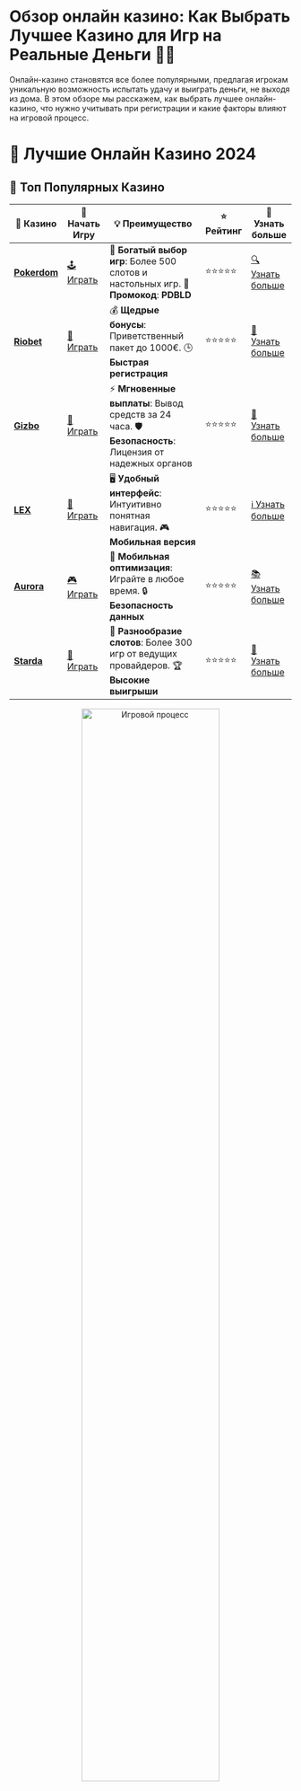 # **Обзор онлайн казино: Как Выбрать Лучшее Казино для Игр на Реальные Деньги 🎰💸**

Онлайн-казино становятся все более популярными, предлагая игрокам уникальную возможность испытать удачу и выиграть деньги, не выходя из дома. В этом обзоре мы расскажем, как выбрать лучшее онлайн-казино, что нужно учитывать при регистрации и какие факторы влияют на игровой процесс.

# 🎰 Лучшие Онлайн Казино 2024

## 🌟 Топ Популярных Казино

| 🎲 **Казино** | 🔗 **Начать Игру** | 💡 **Преимущество** | ⭐ **Рейтинг** | 🔗 **Узнать больше** |
|--------------|---------------------|---------------------|----------------|----------------------|
| [**Pokerdom**](https://brandplay.link/4k77v2yx) | [🕹️ Играть](https://brandplay.link/4k77v2yx) | 🎉 **Богатый выбор игр**: Более 500 слотов и настольных игр. 🎁 **Промокод**: **PDBLD** | ⭐⭐⭐⭐⭐ | [🔍 Узнать больше](https://brandplay.link/4k77v2yx) |
| [**Riobet**](https://brandplay.link/7xBLTPyj) | [🎰 Играть](https://brandplay.link/7xBLTPyj) | 💰 **Щедрые бонусы**: Приветственный пакет до 1000€. 🕒 **Быстрая регистрация** | ⭐⭐⭐⭐⭐ | [📖 Узнать больше](https://brandplay.link/7xBLTPyj) |
| [**Gizbo**](https://brandplay.link/bprXw4YV) | [🎲 Играть](https://brandplay.link/bprXw4YV) | ⚡ **Мгновенные выплаты**: Вывод средств за 24 часа. 🛡️ **Безопасность**: Лицензия от надежных органов | ⭐⭐⭐⭐⭐ | [📝 Узнать больше](https://brandplay.link/bprXw4YV) |
| [**LEX**](https://brandplay.link/zW4hdDFV) | [🤑 Играть](https://brandplay.link/zW4hdDFV) | 🖥️ **Удобный интерфейс**: Интуитивно понятная навигация. 🎮 **Мобильная версия** | ⭐⭐⭐⭐⭐ | [ℹ️ Узнать больше](https://brandplay.link/zW4hdDFV) |
| [**Aurora**](https://10trafic-stat2.com/click/668546556bcc6313411604bd/6766/13032/subaccount) | [🎮 Играть](https://10trafic-stat2.com/click/668546556bcc6313411604bd/6766/13032/subaccount) | 📱 **Мобильная оптимизация**: Играйте в любое время. 🔒 **Безопасность данных** | ⭐⭐⭐⭐⭐ | [📚 Узнать больше](https://10trafic-stat2.com/click/668546556bcc6313411604bd/6766/13032/subaccount) |
| [**Starda**](https://brandplay.link/fB7xwRFL) | [🎯 Играть](https://brandplay.link/fB7xwRFL) | 🎰 **Разнообразие слотов**: Более 300 игр от ведущих провайдеров. 🏆 **Высокие выигрыши** | ⭐⭐⭐⭐⭐ | [🔎 Узнать больше](https://brandplay.link/fB7xwRFL) |

<div align="center">
    <img src="https://i.pinimg.com/originals/87/9e/b9/879eb9354dd0699582408b68f2e253b2.gif" alt="Игровой процесс" width="70%">
</div>

## 💎 Лучшие Бонусы и Акции

| 🎲 **Казино** | 🔗 **Начать Игру** | 💡 **Преимущество** | ⭐ **Рейтинг** | 🔗 **Узнать больше** |
|--------------|---------------------|---------------------|----------------|----------------------|
| [**Kometa**](https://brandplay.link/8ZymQJV8) | [🎰 Играть](https://brandplay.link/8ZymQJV8) | 🎁 **Эксклюзивные бонусы**: Регулярные акции и промо. 🔄 **Программы лояльности** | ⭐⭐⭐⭐☆ | [🔍 Узнать больше](https://brandplay.link/8ZymQJV8) |
| [**R7**](https://brandplay.link/bMd3Yjsw) | [🕹️ Играть](https://brandplay.link/bMd3Yjsw) | 🕒 **Круглосуточная поддержка**: Всегда на связи. 💸 **Высокие лимиты** | ⭐⭐⭐⭐☆ | [📖 Узнать больше](https://brandplay.link/bMd3Yjsw) |
| [**7K**](https://brandplay.link/BvQyFShp) | [🎲 Играть](https://brandplay.link/BvQyFShp) | 🌟 **Эксклюзивные бонусы**: Только для VIP игроков. 🎉 **Сезонные акции** | ⭐⭐⭐⭐☆ | [📝 Узнать больше](https://brandplay.link/BvQyFShp) |
| [**Kent**](https://brandplay.link/Fv2WP3js) | [🤑 Играть](https://brandplay.link/Fv2WP3js) | 📈 **Высокий RTP**: Более 98%. 💼 **Профессиональная поддержка** | ⭐⭐⭐⭐☆ | [ℹ️ Узнать больше](https://brandplay.link/Fv2WP3js) |
| [**1Xslots**](https://brandplay.link/hSB1khtr) | [🎮 Играть](https://brandplay.link/hSB1khtr) | 🎉 **Множество акций**: Еженедельные бонусы и турниры. 🛡️ **Безопасность** | ⭐⭐⭐⭐☆ | [📚 Узнать больше](https://brandplay.link/hSB1khtr) |
| [**Gama**](https://brandplay.link/j6NMKsDz) | [🎯 Играть](https://brandplay.link/j6NMKsDz) | 🔍 **Интуитивный интерфейс**: Легкость использования. 🏅 **Престижные турниры** | ⭐⭐⭐⭐☆ | [🔎 Узнать больше](https://brandplay.link/j6NMKsDz) |

<div align="center">
    <img src="https://i.pinimg.com/originals/87/9e/b9/879eb9354dd0699582408b68f2e253b2.gif" alt="Игровой процесс" width="70%">
</div>

## 🚀 Быстрые Выигрыши и Поддержка

| 🎲 **Казино** | 🔗 **Начать Игру** | 💡 **Преимущество** | ⭐ **Рейтинг** | 🔗 **Узнать больше** |
|--------------|---------------------|---------------------|----------------|----------------------|
| [**Onion**](https://brandplay.link/zBGRVpQ9) | [🎰 Играть](https://brandplay.link/zBGRVpQ9) | 🤑 **Низкие ставки**: Идеально для начинающих. 🔄 **Быстрые выводы** | ⭐⭐⭐⭐☆ | [🔍 Узнать больше](https://brandplay.link/zBGRVpQ9) |
| [**Чемпион**](https://temon-gter.cfd/go/lRq?p80412p304504pcc44t17455) | [🕹️ Играть](https://temon-gter.cfd/go/lRq?p80412p304504pcc44t17455) | 🏅 **Лояльная программа**: Награды за активность. 🎁 **Ежемесячные бонусы** | ⭐⭐⭐⭐☆ | [📖 Узнать больше](https://temon-gter.cfd/go/lRq?p80412p304504pcc44t17455) |
| [**Vavada**](https://vavadapartner.pro/?promo=ea5c9275-6854-4505-94fc-95ab18221945-linkb2) | [🎲 Играть](https://vavadapartner.pro/?promo=ea5c9275-6854-4505-94fc-95ab18221945-linkb2) | 🚀 **Быстрая регистрация**: Начните играть мгновенно. 🔐 **Безопасные транзакции** | ⭐⭐⭐⭐☆ | [📝 Узнать больше](https://vavadapartner.pro/?promo=ea5c9275-6854-4505-94fc-95ab18221945-linkb2) |
| [**Friends**](https://gofriends.kim/linkb2) | [🤑 Играть](https://gofriends.kim/linkb2) | 🤝 **Социальные игры**: Играйте с друзьями. 🌐 **Мультиплатформенность** | ⭐⭐⭐⭐☆ | [ℹ️ Узнать больше](https://gofriends.kim/linkb2) |
| [**1WIN**](https://brandplay.link/smXVpBbG) | [🎮 Играть](https://brandplay.link/smXVpBbG) | 🏆 **Спортивные ставки**: Широкий выбор видов спорта. 💵 **Высокие коэффициенты** | ⭐⭐⭐⭐☆ | [📚 Узнать больше](https://brandplay.link/smXVpBbG) |
| [**Drip**](https://drp-ircp01.com/c07e6a3db) | [🎯 Играть](https://drp-ircp01.com/c07e6a3db) | 🌐 **Инновационные игры**: Новейшие игровые технологии. 🛡️ **Высокая безопасность** | ⭐⭐⭐⭐☆ | [🔎 Узнать больше](https://drp-ircp01.com/c07e6a3db) |
| [**JoyCasino**](https://rpc30.call2me.pro/?/ru/registration?apkpop=0&partner=p24970p3291217pc98f) | [🎰 Играть](https://rpc30.call2me.pro/?/ru/registration?apkpop=0&partner=p24970p3291217pc98f) | 🎁 **Приятные бонусы**: Ежедневные акции и подарки. 🕹️ **Разнообразие игр** | ⭐⭐⭐⭐☆ | [🔍 Узнать больше](https://rpc30.call2me.pro/?/ru/registration?apkpop=0&partner=p24970p3291217pc98f) |

<div align="center">
    <img src="https://i.pinimg.com/originals/87/9e/b9/879eb9354dd0699582408b68f2e253b2.gif" alt="Игровой процесс" width="70%">
</div>
---

✨ **Выбирайте лучшее казино для себя и наслаждайтесь игрой! Удачи!** ✨
![Обзор онлайн казино](https://i.pinimg.com/originals/a9/29/6e/a9296ea1cf6a7c20a985e593451f0323.png)

### 1. **Что такое онлайн казино?** 🎮

**Онлайн казино** — это виртуальная платформа, где игроки могут делать ставки и играть в различные азартные игры, такие как слоты, рулетка, покер, баккара и многие другие. Эти казино функционируют в интернете, предлагая игрокам доступ к играм через браузер или мобильное приложение.

### 2. **Как выбрать лучшее онлайн казино?** 🏅

Когда вы выбираете онлайн-казино, важно обратить внимание на несколько ключевых факторов:

#### 2.1 **Лицензия и безопасность** 🔒

Прежде всего, убедитесь, что казино имеет лицензию, выданную авторитетным регулятором. Это гарантирует, что казино соблюдает стандарты безопасности и честности. Проверка лицензии поможет вам избежать мошенничества и неприятных сюрпризов.

#### 2.2 **Ассортимент игр** 🎰

Онлайн-казино должно предлагать разнообразие игр. Хорошее казино будет иметь не только слоты, но и настольные игры, покер, видеопокер и живое казино. Также стоит обратить внимание на наличие игр от известных провайдеров, таких как NetEnt, Microgaming, Play’n GO и других.

#### 2.3 **Бонусы и акции** 🎁

Многие онлайн-казино предлагают бонусы за регистрацию, на депозит и фриспины. Хорошее казино будет иметь выгодные бонусные предложения, которые могут значительно увеличить ваши шансы на успех. Важно читать условия бонусов, чтобы понять, как их можно использовать и какие требования для отыгрыша.

#### 2.4 **Методы пополнения и вывода средств** 💳

Онлайн-казино должно предлагать разнообразные способы пополнения счета и вывода средств. Это могут быть банковские карты, электронные кошельки, криптовалюты и другие методы. Убедитесь, что выбранный метод удобен для вас и позволяет быстро и безопасно совершать транзакции.

#### 2.5 **Поддержка клиентов** 📞

Обратите внимание на качество службы поддержки. Лучшие онлайн-казино предлагают круглосуточную поддержку через чат, электронную почту и телефон. Это важно, если возникнут вопросы или проблемы при игре.

### 3. **Популярные игры в онлайн казино** 🕹️

Онлайн-казино предлагает разнообразные игры для всех типов игроков. Вот несколько самых популярных категорий:

- **Слоты (игровые автоматы):** Это самая популярная категория игр, которая предлагает множество тематических и бонусных возможностей. Слоты часто предлагают большие джекпоты и приятные графику.
  
- **Рулетка:** Классическая настольная игра с множеством вариантов ставок и разных типов рулетки.
  
- **Покер:** Онлайн-покер может быть как в формате турниров, так и в обычных играх. Это игра, требующая стратегии и навыков.
  
- **Баккара:** Простой и элегантный карточный игра, которая популярна среди игроков, ищущих быстрые ставки.
  
- **Живое казино:** Для тех, кто предпочитает реальное казино, онлайн-казино предлагают игры с живыми дилерами, которые проходят через видеосвязь.

### 4. **Преимущества и недостатки онлайн казино** ⚖️

#### 4.1 **Преимущества**

- **Удобство:** Вы можете играть в любое время и в любом месте.
- **Большой выбор игр:** Онлайн-казино предлагают тысячи игр на любой вкус.
- **Бонусы и акции:** В онлайн-казино часто проводятся акции, что дает игрокам дополнительные возможности для выигрыша.
- **Доступность:** Игры доступны на различных устройствах, включая мобильные телефоны и планшеты.

#### 4.2 **Недостатки**

- **Отсутствие физического общения:** Для некоторых игроков отсутствие живого общения с другими людьми может быть минусом.
- **Зависимость:** Азартные игры могут вызывать зависимость, поэтому важно играть ответственно.

### 5. **Заключение** 🏆

**Обзор онлайн казино** показывает, что выбирать казино нужно тщательно. Лицензия, выбор игр, бонусы, безопасность — все эти факторы играют важную роль при принятии решения. Независимо от того, ищете ли вы игры на деньги или просто хотите развлекаться, правильный выбор онлайн-казино может сделать ваш опыт увлекательным и прибыльным.

Не забывайте о важности ответственной игры и всегда следите за своими ставками и временем, проведенным в казино.

